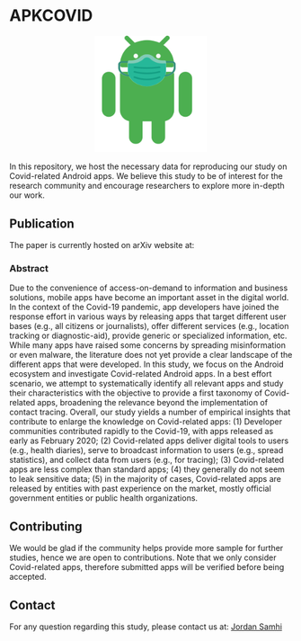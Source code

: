 # APKCOVID

<p align="center">
  <img src="https://github.com/JordanSamhi/APKCOVID/blob/master/images/apkcovid.png" width="200" alt="APKCOVID">
</p>


In this repository, we host the necessary data for reproducing our study on Covid-related Android apps.
We believe this study to be of interest for the research community and encourage researchers to explore more in-depth our work.

## Publication

The paper is currently hosted on arXiv website at: 

### Abstract

Due to the convenience of access-on-demand to information and business solutions, mobile apps have become an important asset in the digital world. In the context of the Covid-19 pandemic, app developers have joined the response effort in various ways by releasing apps that target different user bases (e.g., all citizens or journalists), offer different services (e.g., location tracking or diagnostic-aid), provide generic or specialized information, etc. While many apps have raised some concerns by spreading misinformation or even malware, the literature does not yet provide a clear landscape  of the different apps that were developed. In this study, we focus on the Android ecosystem and investigate Covid-related Android apps. In a best effort scenario, we attempt to systematically identify all relevant apps and study their characteristics with the objective to provide a first taxonomy of Covid-related apps, broadening the relevance beyond the implementation of contact tracing. Overall, our study yields a number of empirical insights that contribute to enlarge the knowledge on Covid-related apps:
(1) Developer communities contributed rapidly to the Covid-19, with apps released as early as February 2020; (2) Covid-related apps deliver digital tools to users (e.g., health diaries), serve to broadcast information to users (e.g., spread statistics), and collect data from users (e.g., for tracing); (3) Covid-related apps are less complex than standard apps; 
(4) they generally do not seem to leak sensitive data; (5) in the majority of cases, Covid-related apps are released by entities with past experience on the market, mostly official government entities or public health organizations.


## Contributing
We would be glad if the community helps provide more sample for further studies, hence we are open to contributions.
Note that we only consider Covid-related apps, therefore submitted apps will be verified before being accepted.

## Contact
For any question regarding this study, please contact us at:
[Jordan Samhi](mailto:jordan.samhi@uni.lu)

